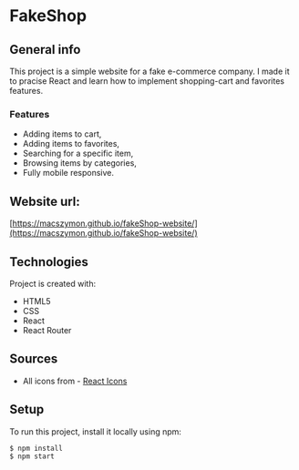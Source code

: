 # FakeShop

## General info
This project is a simple website for a fake e-commerce company. I made it to pracise React and learn how to implement shopping-cart and favorites features.
### Features
* Adding items to cart,
* Adding items to favorites,
* Searching for a specific item,
* Browsing items by categories,
* Fully mobile responsive.

## Website url:
[https://macszymon.github.io/fakeShop-website/](https://macszymon.github.io/fakeShop-website/)
 
## Technologies
Project is created with:
* HTML5
* CSS
* React
* React Router

## Sources
* All icons from - [React Icons](https://react-icons.github.io/react-icons/)
 
## Setup
To run this project, install it locally using npm:
```
$ npm install
$ npm start
```
